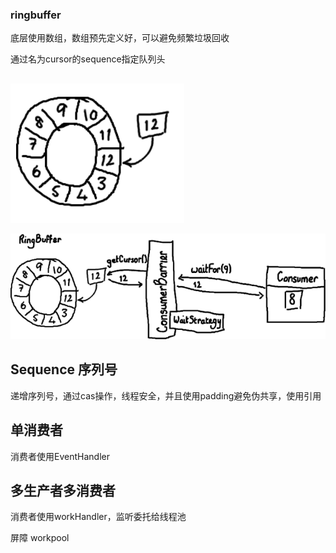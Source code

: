 ### ringbuffer

底层使用数组，数组预先定义好，可以避免频繁垃圾回收

通过名为cursor的sequence指定队列头


##

![ringbuffer](img/ringbuffer/ringbuffer1.png)


![ringbuffer](img/ringbuffer/ringbufferconsumer.png)


## Sequence 序列号

递增序列号，通过cas操作，线程安全，并且使用padding避免伪共享，使用引用

## 单消费者

消费者使用EventHandler

## 多生产者多消费者

消费者使用workHandler，监听委托给线程池

屏障
workpool


